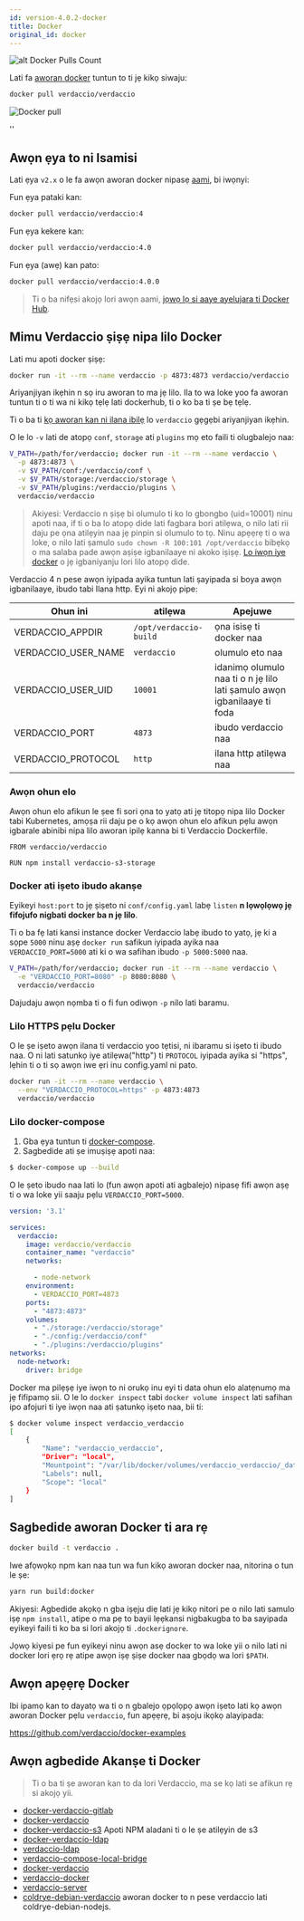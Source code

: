 ```yaml
---
id: version-4.0.2-docker
title: Docker
original_id: docker
---
```


![alt Docker Pulls Count](https://dockeri.co/image/verdaccio/verdaccio "Docker Pulls Count")

Lati fa [aworan docker](https://hub.docker.com/r/verdaccio/verdaccio/) tuntun to ti jẹ kikọ siwaju:

```bash
docker pull verdaccio/verdaccio
```

![Docker pull](assets/docker_verdaccio.gif)

<div id="codefund">''</div>

## Awọn ẹya to ni Isamisi

Lati ẹya `v2.x` o le fa awọn aworan docker nipasẹ [aami](https://hub.docker.com/r/verdaccio/verdaccio/tags/), bi iwọnyi:

Fun ẹya pataki kan:

```bash
docker pull verdaccio/verdaccio:4
```

Fun ẹya kekere kan:

```bash
docker pull verdaccio/verdaccio:4.0
```

Fun ẹya (awẹ) kan pato:

```bash
docker pull verdaccio/verdaccio:4.0.0
```

> Ti o ba nifẹsi akojọ lori awọn aami, [jọwọ lọ si aaye ayelujara ti Docker Hub](https://hub.docker.com/r/verdaccio/verdaccio/tags/).

## Mimu Verdaccio ṣiṣẹ nipa lilo Docker

Lati mu apoti docker ṣiṣẹ:

```bash
docker run -it --rm --name verdaccio -p 4873:4873 verdaccio/verdaccio
```

Ariyanjiyan ikẹhin n sọ iru aworan to ma jẹ lilo. Ila to wa loke yoo fa aworan tuntun ti o ti wa ni kikọ tẹlẹ lati dockerhub, ti o ko ba ti ṣe bẹ tẹlẹ.

Ti o ba ti [kọ aworan kan ni ilana ibilẹ](#build-your-own-docker-image) lo `verdaccio` gẹgẹbi ariyanjiyan ikẹhin.

O le lo `-v` lati de atopọ `conf`, `storage` ati `plugins` mọ eto faili ti olugbalejo naa:

```bash
V_PATH=/path/for/verdaccio; docker run -it --rm --name verdaccio \
  -p 4873:4873 \
  -v $V_PATH/conf:/verdaccio/conf \
  -v $V_PATH/storage:/verdaccio/storage \
  -v $V_PATH/plugins:/verdaccio/plugins \
  verdaccio/verdaccio
```

> Akiyesi: Verdaccio n ṣiṣẹ bi olumulo ti ko lo gbongbo (uid=10001) ninu apoti naa, if ti o ba lo atopọ dide lati fagbara bori atilẹwa, o nilo lati rii daju pe ọna atilẹyin naa jẹ pinpin si olumulo to tọ. Ninu apẹẹrẹ ti o wa loke, o nilo lati ṣamulo `sudo chown -R 100:101 /opt/verdaccio` bibẹkọ o ma salaba pade awọn aṣiṣe igbanilaaye ni akoko iṣiṣẹ. [Lo iwọn iye docker](https://docs.docker.com/storage/volumes/) o jẹ igbaniyanju lori lilo atopọ dide.

Verdaccio 4 n pese awọn iyipada ayika tuntun lati ṣayipada si boya awọn igbanilaaye, ibudo tabi Ilana http. Eyi ni akojọ pipe:

| Ohun ini            | atilẹwa                | Apejuwe                                                                 |
| ------------------- | ---------------------- | ----------------------------------------------------------------------- |
| VERDACCIO_APPDIR    | `/opt/verdaccio-build` | ọna isisẹ ti docker naa                                                 |
| VERDACCIO_USER_NAME | `verdaccio`            | olumulo eto naa                                                         |
| VERDACCIO_USER_UID  | `10001`                | idanimọ olumulo naa ti o n jẹ lilo lati ṣamulo awọn igbanilaaye ti foda |
| VERDACCIO_PORT      | `4873`                 | ibudo verdaccio naa                                                     |
| VERDACCIO_PROTOCOL  | `http`                 | ilana http atilẹwa naa                                                  |

### Awọn ohun elo

Awọn ohun elo afikun le ṣee fi sori ọna to yatọ ati jẹ titopọ nipa lilo Docker tabi Kubernetes, amọṣa rii daju pe o kọ awọn ohun elo afikun pẹlu awọn igbarale abinibi nipa lilo aworan ipilẹ kanna bi ti Verdaccio Dockerfile.

```docker
FROM verdaccio/verdaccio

RUN npm install verdaccio-s3-storage
```

### Docker ati iṣeto ibudo akanṣe

Eyikeyi `host:port` to jẹ ṣiṣeto ni `conf/config.yaml` labẹ `listen` **n lọwọlọwọ jẹ fifojufo nigbati docker ba n jẹ lilo**.

Ti o ba fẹ lati kansi instance docker Verdaccio labẹ ibudo to yatọ, jẹ ki a sọpe `5000` ninu aṣẹ `docker run` safikun iyipada ayika naa `VERDACCIO_PORT=5000` ati ki o wa safihan ibudo `-p 5000:5000` naa.

```bash
V_PATH=/path/for/verdaccio; docker run -it --rm --name verdaccio \
  -e "VERDACCIO_PORT=8080" -p 8080:8080 \  
  verdaccio/verdaccio
```

Dajudaju awọn nọmba ti o fi fun odiwọn `-p` nilo lati baramu.

### Lilo HTTPS pẹlu Docker

O le ṣe iṣeto awọn ilana ti verdaccio yoo tẹtisi, ni ibaramu si iṣeto ti ibudo naa. O ni lati satunkọ iye atilẹwa("http") ti `PROTOCOL` iyipada ayika si "https", lẹhin ti o ti sọ awọn iwe ẹri inu config.yaml ni pato.

```bash
docker run -it --rm --name verdaccio \
  --env "VERDACCIO_PROTOCOL=https" -p 4873:4873
  verdaccio/verdaccio
```

### Lilo docker-compose

1. Gba ẹya tuntun ti [docker-compose](https://github.com/docker/compose).
2. Sagbedide ati ṣe imuṣiṣẹ apoti naa:

```bash
$ docker-compose up --build
```

O le ṣeto ibudo naa lati lo (fun awọn apoti ati agbalejo) nipasẹ fifi awọn aṣẹ ti o wa loke yii saaju pẹlu `VERDACCIO_PORT=5000`.

```yaml
version: '3.1'

services:
  verdaccio:
    image: verdaccio/verdaccio
    container_name: "verdaccio"
    networks:

      - node-network
    environment:
      - VERDACCIO_PORT=4873
    ports:
      - "4873:4873"
    volumes:
      - "./storage:/verdaccio/storage"
      - "./config:/verdaccio/conf"
      - "./plugins:/verdaccio/plugins"  
networks:
  node-network:
    driver: bridge
```

Docker ma pilẹṣẹ iye iwọn to ni orukọ inu eyi ti data ohun elo alatẹnumọ ma jẹ fifipamọ sii. O le lo `docker inspect` tabi `docker volume inspect` lati safihan ipo afojuri ti iye iwọn naa ati ṣatunkọ iṣeto naa, bii ti:

```bash
$ docker volume inspect verdaccio_verdaccio
[
    {
        "Name": "verdaccio_verdaccio",
        "Driver": "local",
        "Mountpoint": "/var/lib/docker/volumes/verdaccio_verdaccio/_data",
        "Labels": null,
        "Scope": "local"
    }
]

```

## Sagbedide aworan Docker ti ara rẹ

```bash
docker build -t verdaccio .
```

Iwe afọwọkọ npm kan naa tun wa fun kikọ aworan docker naa, nitorina o tun le ṣe:

```bash
yarn run build:docker
```

Akiyesi: Agbedide akọkọ n gba iṣẹju diẹ lati jẹ kikọ nitori pe o nilo lati samulo iṣẹ `npm install`, atipe o ma pẹ to bayii lẹẹkansi nigbakugba to ba sayipada eyikeyi faili ti ko ba si lori akojọ ti `.dockerignore`.

Jọwọ kiyesi pe fun eyikeyi ninu awọn asẹ docker to wa loke yii o nilo lati ni docker lori ẹrọ rẹ atipe awọn iṣẹ ṣiṣe docker naa gbọdọ wa lori `$PATH`.

## Awọn apẹẹrẹ Docker

Ibi ipamọ kan to dayatọ wa ti o n gbalejo ọpọlọpọ awọn iṣeto lati kọ awọn aworan Docker pẹlu `verdaccio`, fun apẹẹrẹ, bi aṣoju ikọkọ alayipada:

<https://github.com/verdaccio/docker-examples>

## Awọn agbedide Akanṣe ti Docker

> Ti o ba ti ṣe aworan kan to da lori Verdaccio, ma se kọ lati se afikun rẹ si akojọ yii.

* [docker-verdaccio-gitlab](https://github.com/snics/docker-verdaccio-gitlab)
* [docker-verdaccio](https://github.com/deployable/docker-verdaccio)
* [docker-verdaccio-s3](https://github.com/asynchrony/docker-verdaccio-s3) Apoti NPM aladani ti o le ṣe atilẹyin de s3
* [docker-verdaccio-ldap](https://github.com/snadn/docker-verdaccio-ldap)
* [verdaccio-ldap](https://github.com/nathantreid/verdaccio-ldap)
* [verdaccio-compose-local-bridge](https://github.com/shingtoli/verdaccio-compose-local-bridge)
* [docker-verdaccio](https://github.com/Global-Solutions/docker-verdaccio)
* [verdaccio-docker](https://github.com/idahobean/verdaccio-docker)
* [verdaccio-server](https://github.com/andru255/verdaccio-server)
* [coldrye-debian-verdaccio](https://github.com/coldrye-docker/coldrye-debian-verdaccio) aworan docker to n pese verdaccio lati coldrye-debian-nodejs.